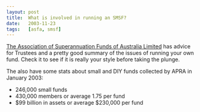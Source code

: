 ```yaml
---
layout: post
title:  What is involved in running an SMSF?
date:   2003-11-23
tags:   [asfa, smsf]
---
```


[The Association of Superannuation Funds of Australia
Limited](http://www.asfa.asn.au/diy/rpm.cfm?page=main) has advice for
Trustees and a pretty good summary of the issues of running your own
fund.  Check it to see if it is really your style before taking the
plunge.

The also have some stats about small and DIY funds collected by APRA in
January 2003:

* 246,000 small funds
* 430,000 members or average 1.75 per fund
* $99 billion in assets or average $230,000 per fund
